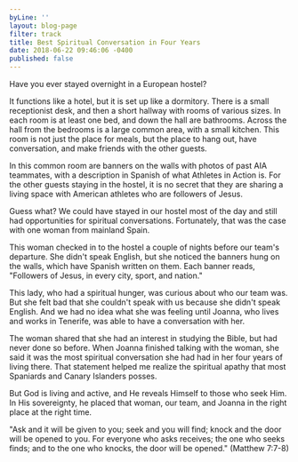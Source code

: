 ```yaml
---
byLine: ''
layout: blog-page
filter: track
title: Best Spiritual Conversation in Four Years
date: 2018-06-22 09:46:06 -0400
published: false
---
```

Have you ever stayed overnight in a European hostel?

It functions like a hotel, but it is set up like a dormitory. There is a small receptionist desk, and then a short hallway with rooms of various sizes. In each room is at least one bed, and down the hall are bathrooms. Across the hall from the bedrooms is a large common area, with a small kitchen. This room is not just the place for meals, but the place to hang out, have conversation, and make friends with the other guests.

In this common room are banners on the walls with photos of past AIA teammates, with a description in Spanish of what Athletes in Action is. For the other guests staying in the hostel, it is no secret that they are sharing a living space with American athletes who are followers of Jesus. 

Guess what? We could have stayed in our hostel most of the day and still had opportunities for spiritual conversations. Fortunately, that was the case with one woman from mainland Spain.

This woman checked in to the hostel a couple of nights before our team's departure. She didn't speak English, but she noticed the banners hung on the walls, which have Spanish written on them. Each banner reads, "Followers of Jesus, in every city, sport, and nation." 

This lady, who had a spiritual hunger, was curious about who our team was. But she felt bad that she couldn't speak with us because she didn't speak English. And we had no idea what she was feeling until Joanna, who lives and works in Tenerife, was able to have a conversation with her.

The woman shared that she had an interest in studying the Bible, but had never done so before. When Joanna finished talking with the woman, she said it was the most spiritual conversation she had had in her four years of living there. That statement helped me realize the spiritual apathy that most Spaniards and Canary Islanders posses. 

But God is living and active, and He reveals Himself to those who seek Him. In His sovereignty, he placed that woman, our team, and Joanna in the right place at the right time.

"Ask and it will be given to you; seek and you will find; knock and the door will be opened to you. For everyone who asks receives; the one who seeks finds; and to the one who knocks, the door will be opened." (Matthew 7:7-8) 